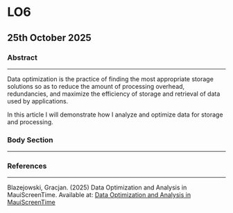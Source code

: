 # LO6

## 25th October 2025

### Abstract

----------------------------------------------

Data optimization is the practice of finding the most appropriate storage solutions so as to reduce the amount of processing overhead, redundancies, and maximize the efficiency of storage and retrieval of data used by applications.

In this article I will demonstrate how I analyze and optimize data for storage and processing.

### Body Section

----------------------------------------------



 



### References

----------------------------------------------

Blazejowski, Gracjan. (2025) Data Optimization and Analysis in MauiScreenTime. Available at: [Data Optimization and Analysis in MauiScreenTime](https://github.com/Ryboster/Uni-year2/blob/main/reflections/Data_Transformation/data_optimization.md)


